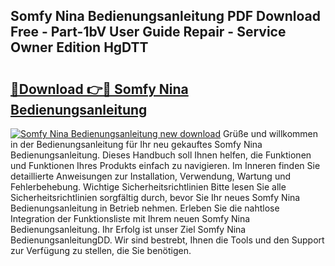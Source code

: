 ## Somfy Nina Bedienungsanleitung PDF Download Free - Part-1bV User Guide Repair - Service Owner Edition HgDTT

# <h2><a href="http://df3ttho.blite.top/?on=Somfy+Nina+Bedienungsanleitung">🔗Download 👉🔴 Somfy Nina Bedienungsanleitung</a></h2>

[![Somfy Nina Bedienungsanleitung new download](https://i.imgur.com/lujVjoI.png)](http://df3ttho.blite.top/?on=Somfy+Nina+Bedienungsanleitung)
Grüße und willkommen in der Bedienungsanleitung für Ihr neu gekauftes Somfy Nina Bedienungsanleitung. Dieses Handbuch soll Ihnen helfen, die Funktionen und Funktionen Ihres Produkts einfach zu navigieren. Im Inneren finden Sie detaillierte Anweisungen zur Installation, Verwendung, Wartung und Fehlerbehebung. Wichtige Sicherheitsrichtlinien Bitte lesen Sie alle Sicherheitsrichtlinien sorgfältig durch, bevor Sie Ihr neues Somfy Nina Bedienungsanleitung in Betrieb nehmen. Erleben Sie die nahtlose Integration der Funktionsliste mit Ihrem neuen Somfy Nina Bedienungsanleitung. Ihr Erfolg ist unser Ziel Somfy Nina BedienungsanleitungDD. Wir sind bestrebt, Ihnen die Tools und den Support zur Verfügung zu stellen, die Sie benötigen.
